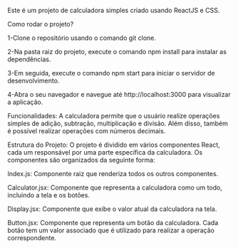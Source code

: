 Este é um projeto de calculadora simples criado usando ReactJS e CSS.

Como rodar o projeto?

1-Clone o repositório usando o comando git clone.

2-Na pasta raiz do projeto, execute o comando npm install para instalar as dependências.

3-Em seguida, execute o comando npm start para iniciar o servidor de desenvolvimento.

4-Abra o seu navegador e navegue até http://localhost:3000 para visualizar a aplicação.

Funcionalidades:
A calculadora permite que o usuário realize operações simples de adição, subtração, multiplicação e divisão. Além disso, também é possível realizar operações com números decimais.

Estrutura do Projeto:
O projeto é dividido em vários componentes React, cada um responsável por uma parte específica da calculadora. Os componentes são organizados da seguinte forma:

Index.js: Componente raiz que renderiza todos os outros componentes.

Calculator.jsx: Componente que representa a calculadora como um todo, incluindo a tela e os botões.

Display.jsx: Componente que exibe o valor atual da calculadora na tela.

Button.jsx: Componente que representa um botão da calculadora. Cada botão tem um valor associado que é utilizado para realizar a operação correspondente.
